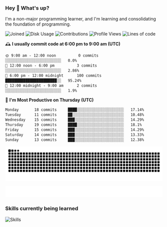 ### Hey :wave: What's up?

I'm a non-major programming learner, and I'm learning and consolidating the foundation of programming.

<!--START_SECTION:waka-->
![Joined](http://img.shields.io/badge/Joined-9%20years%20ago-6D67E4?style=flat&labelColor=453C67)
![Disk Usage](http://img.shields.io/badge/Github%27s%20Storage-603.7%20MB-FD841F?style=flat&labelColor=E14D2A)
![Contributions](http://img.shields.io/badge/Contributions%20in%202025-154-7DCE13?style=flat&labelColor=2B7A0B)
![Profile Views](http://img.shields.io/badge/Profile%20Views-0-3AB4F2?style=flat&labelColor=0078AA)
![Lines of code](https://img.shields.io/badge/Lines%20of%20code-2%20Million%20Lines%20of%20code-FF8B8B?style=flat&labelColor=EB4747)

🕰️ **I usually commit code at 6:00 pm to 9:00 am (UTC)** 

```text
🌞 9:00 am - 12:00 noon          0 commits      ░░░░░░░░░░░░░░░░░░░░░░░░░   0.0% 
🌆 12:00 noon - 6:00 pm          3 commits      ░░░░░░░░░░░░░░░░░░░░░░░░░   2.86% 
🌃 6:00 pm - 12:00 midnight      100 commits    ███████████████████████░░   95.24% 
🌙 12:00 midnight - 9:00 am      2 commits      ░░░░░░░░░░░░░░░░░░░░░░░░░   1.9%
```
📅 **I'm Most Productive on Thursday (UTC)** 

```text
Monday       18 commits     ████░░░░░░░░░░░░░░░░░░░░░   17.14% 
Tuesday      11 commits     ██░░░░░░░░░░░░░░░░░░░░░░░   10.48% 
Wednesday    15 commits     ███░░░░░░░░░░░░░░░░░░░░░░   14.29% 
Thursday     19 commits     ████░░░░░░░░░░░░░░░░░░░░░   18.1% 
Friday       15 commits     ███░░░░░░░░░░░░░░░░░░░░░░   14.29% 
Saturday     14 commits     ███░░░░░░░░░░░░░░░░░░░░░░   13.33% 
Sunday       13 commits     ███░░░░░░░░░░░░░░░░░░░░░░   12.38%
```

<!--END_SECTION:waka-->

![Snake animation](https://raw.githubusercontent.com/dirname/dirname/output/snake.svg)

![metrics](github-metrics.svg)

### Skills currently being learned

![Skills](https://skillicons.dev/icons?i=linux,rust,go,solidity,typescript,bash,git,postgres,mysql,redis,mongo,docker,kubernetes,grafana,prometheus)
